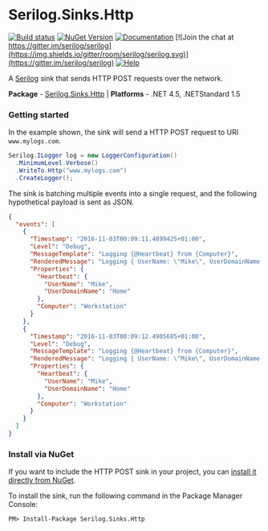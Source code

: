 # Serilog.Sinks.Http

[![Build status](https://ci.appveyor.com/api/projects/status/ayvak8yo23k962sg?svg=true)](https://ci.appveyor.com/project/FantasticFiasco/serilog-sinks-http) [![NuGet Version](http://img.shields.io/nuget/v/Serilog.Sinks.Http.svg?style=flat)](https://www.nuget.org/packages/Serilog.Sinks.Http/) [![Documentation](https://img.shields.io/badge/docs-wiki-yellow.svg)](https://github.com/serilog/serilog/wiki) [![Join the chat at https://gitter.im/serilog/serilog](https://img.shields.io/gitter/room/serilog/serilog.svg)](https://gitter.im/serilog/serilog) [![Help](https://img.shields.io/badge/stackoverflow-serilog-orange.svg)](http://stackoverflow.com/questions/tagged/serilog)

A [Serilog](http://serilog.net/) sink that sends HTTP POST requests over the network.

**Package** - [Serilog.Sinks.Http](https://www.nuget.org/packages/serilog.sinks.http)
| **Platforms** - .NET 4.5, .NETStandard 1.5

### Getting started

In the example shown, the sink will send a HTTP POST request to URI `www.mylogs.com`.

```csharp
Serilog.ILogger log = new LoggerConfiguration()
  .MinimumLevel.Verbose()
  .WriteTo.Http("www.mylogs.com")
  .CreateLogger();
```

The sink is batching multiple events into a single request, and the following hypothetical payload is sent as JSON.

```json
{
  "events": [
    {
      "Timestamp": "2016-11-03T00:09:11.4899425+01:00",
      "Level": "Debug",
      "MessageTemplate": "Logging {@Heartbeat} from {Computer}",
      "RenderedMessage": "Logging { UserName: \"Mike\", UserDomainName: \"Home\" } from \"Workstation\"",
      "Properties": {
        "Heartbeat": {
          "UserName": "Mike",
          "UserDomainName": "Home"
        },
        "Computer": "Workstation"
      }
    },
    {
      "Timestamp": "2016-11-03T00:09:12.4905685+01:00",
      "Level": "Debug",
      "MessageTemplate": "Logging {@Heartbeat} from {Computer}",
      "RenderedMessage": "Logging { UserName: \"Mike\", UserDomainName: \"Home\" } from \"Workstation\"",
      "Properties": {
        "Heartbeat": {
          "UserName": "Mike",
          "UserDomainName": "Home"
        },
        "Computer": "Workstation"
      }
    }
  ]
}
```

### Install via NuGet

If you want to include the HTTP POST sink in your project, you can [install it directly from NuGet](https://www.nuget.org/packages/Serilog.Sinks.Http/).

To install the sink, run the following command in the Package Manager Console:

```
PM> Install-Package Serilog.Sinks.Http
```